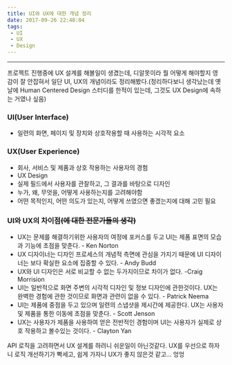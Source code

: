 ```yaml
---
title: UI와 UX에 대한 개념 정리
date: 2017-09-26 22:48:04
tags:
 - UI
 - UX
 - Design
---
```

------------------
프로젝트 진행중에 UX 설계를 해볼일이 생겼는데, 디알못이라 뭘 어떻게 해야할지 영 감이 잘 안잡혀서 일단 UI, UX의 개념이라도 정리해봤다.(정리하다보니 생각났는데 옛날에 Human Centered Design 스터디를 한적이 있는데, 그것도 UX Design에 속하는 거였나 싶음)

### UI(User Interface)
- 일련의 화면, 페이지 및 장치와 상호작용할 때 사용하는 시각적 요소

### UX(User Experience)
- 회사, 서비스 및 제품과 상호 작용하는 사용자의 경험
- UX Design
 - 실제 필드에서 사용자를 관찰하고, 그 결과를 바탕으로 디자인
 - 누가, 왜, 무엇을, 어떻게 사용하는지를 고려해야함
 - 어떤 목적인지, 어떤 의도가 있는지, 어떻게 쓰였으면 좋겠는지에 대해 고민 필요

### UI와 UX의 차이점~~(에 대한 전문가들의 생각)~~
- UX는 문제를 해결하기위한 사용자의 여정에 포커스를 두고 UI는 제품 표면의 모습과 기능에 초점을 맞춘다. - Ken Norton
- UX 디자이너는 디자인 프로세스의 개념적 측면에 관심을 가지기 때문에 UI 디자이너는 보다 확실한 요소에 집중할 수 있다. - Andy Budd
- UX와 UI 디자인은 서로 비교할 수 없는 두가지이므로 차이가 없다. -Craig Morrision
- UI는 일반적으로 화면 주변의 시각적 디자인 및 정보 디자인에 관한것이다. UX는 완벽한 경험에 관한 것이므로 화면과 관련이 없을 수 있다. - Patrick Neema
- UI는 제품에 중점을 두고 있으며 일련의 스냅샷을 제시간에 제공한다. UX는 사용자 및 제품을 통한 이동에 초점을 맞춘다. - Scott Jenson
- UX는 사용자가 제품을 사용하여 얻은 전반적인 경험이며 UI는 사용자가 실제로 상호 작용하고 볼수있는 것이다. - Clayton Yan


API 로직을 고려하면서 UX 설계를 하려니 쉬운일이 아닌것같다. UX를 우선으로 하자니 로직 개선하기가 빡세고, 쉽게 가자니 UX가 좋지 않은것 같고... 엉엉